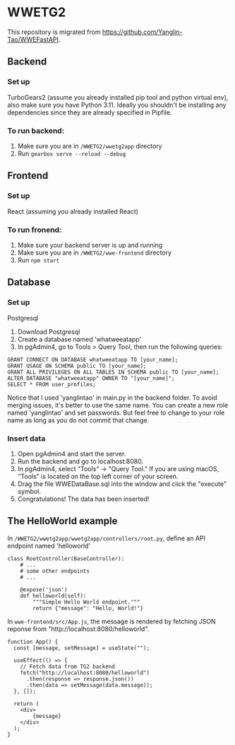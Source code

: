 # WWETG2
This repository is migrated from https://github.com/Yanglin-Tao/WWEFastAPI.
## Backend
### Set up 
TurboGears2 (assume you already installed pip tool and python virtual env), also make sure you have Python 3.11.
Ideally you shouldn't be installing any dependencies since they are already specified in Pipfile.
### To run backend:
1. Make sure you are in `/WWETG2/wwetg2app` directory
2. Run `gearbox serve --reload --debug`

## Frontend
### Set up 
React (assuming you already installed React)
### To run fronend:
1. Make sure your backend server is up and running
2. Make sure you are in `/WWETG2/wwe-frontend` directory
3. Run `npm start`

## Database
### Set up
Postgresql
1. Download Postgresql
2. Create a database named 'whatweeatapp'
3. In pgAdmin4, go to Tools > Query Tool, then run the following queries:
```
GRANT CONNECT ON DATABASE whatweeatapp TO [your_name];
GRANT USAGE ON SCHEMA public TO [your_name];
GRANT ALL PRIVILEGES ON ALL TABLES IN SCHEMA public TO [your_name];
ALTER DATABASE "whatweeatapp" OWNER TO "[your_name]";
SELECT * FROM user_profiles;
```
Notice that I used 'yanglintao' in main.py in the backend folder. To avoid merging issues, it's better to use the same name. You can create a new role named 'yanglintao' and set passwords. But feel free to change to your role name as long as you do not commit that change.

### Insert data
1. Open pgAdmin4 and start the server.
2. Run the backend and go to localhost:8080.
3. In pgAdmin4, select "Tools" -> "Query Tool." If you are using macOS, "Tools" is located on the top left corner of your screen.
4. Drag the file WWEDataBase.sql into the window and click the "execute" symbol.
5. Congratulations! The data has been inserted!

## The HelloWorld example
In `/WWETG2/wwetg2app/wwetg2app/controllers/root.py`, define an API endpoint named 'helloworld'
```
class RootController(BaseController):
    # ...
    # some other endpoints
    # ...

    @expose('json')
    def helloworld(self):
        """Simple Hello World endpoint."""
        return {"message": "Hello, World!"}
```
In `wwe-frontend/src/App.js`, the message is rendered by fetching JSON reponse from "http://localhost:8080/helloworld".
```
function App() {
  const [message, setMessage] = useState("");

  useEffect(() => {
    // Fetch data from TG2 backend
    fetch("http://localhost:8080/helloworld")
      .then(response => response.json())
      .then(data => setMessage(data.message));
  }, []);

  return (
    <div>
        {message}
    </div>
  );
}
```